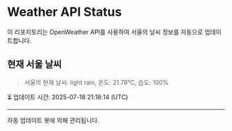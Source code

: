 
# Weather API Status

이 리포지토리는 OpenWeather API를 사용하여 서울의 날씨 정보를 자동으로 업데이트합니다.

## 현재 서울 날씨
> 서울의 현재 날씨: light rain, 온도: 21.78°C, 습도: 100%

⏳ 업데이트 시간: 2025-07-18 21:18:14 (UTC)

---
자동 업데이트 봇에 의해 관리됩니다.
